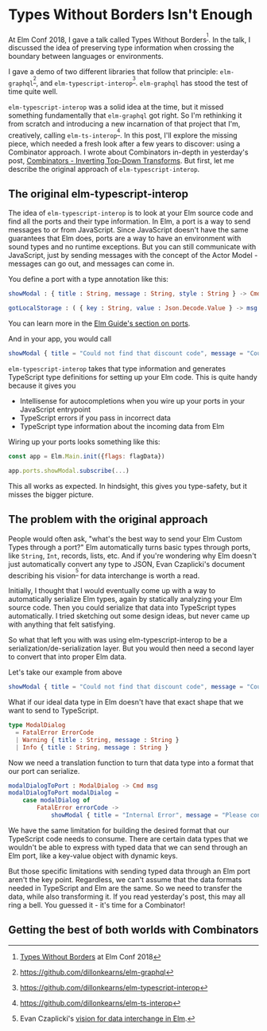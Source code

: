 # Types Without Borders Isn't Enough

At Elm Conf 2018, I gave a talk called Types Without Borders<sup>[^types-without-borders]</sup>. In the talk, I discussed the idea of preserving type information when crossing the boundary between languages or environments.

I gave a demo of two different libraries that follow that principle: `elm-graphql`<sup>[^elm-graphql]</sup>, and `elm-typescript-interop`<sup>[^elm-typescript-interop]</sup>. `elm-graphql` has stood the test of time quite well.

`elm-typescript-interop` was a solid idea at the time, but it missed something fundamentally that `elm-graphql` got right. So I'm rethinking it from scratch and introducing a new incarnation of that project that I'm, creatively, calling `elm-ts-interop`<sup>[^elm-ts-interop]</sup>. In this post, I'll explore the missing piece, which needed a fresh look after a few years to discover: using a Combinator approach. I wrote about Combinators in-depth in yesterday's post, [Combinators - Inverting Top-Down Transforms](https://functional.christmas/2020/10). But first, let me describe the original approach of `elm-typescript-interop`.

## The original elm-typescript-interop

The idea of `elm-typescript-interop` is to look at your Elm source code and find all the ports and their type information. In Elm, a port is a way to send messages to or from JavaScript. Since JavaScript doesn't have the same guarantees that Elm does, ports are a way to have an environment with sound types and no runtime exceptions. But you can still communicate with JavaScript, just by sending messages with the concept of the Actor Model - messages can go out, and messages can come in.

You define a port with a type annotation like this:

```elm
showModal : { title : String, message : String, style : String } -> Cmd msg

gotLocalStorage : ( { key : String, value : Json.Decode.Value } -> msg ) -> Sub msg
```

You can learn more in the [Elm Guide's section on ports](https://guide.elm-lang.org/interop/ports.html).

And in your app, you would call

```elm
showModal { title = "Could not find that discount code", message = "Could not found discount code " ++ discountCode ++ ". Please try again.", style = "Warning" }
```

`elm-typescript-interop` takes that type information and generates TypeScript type definitions for setting up your Elm code. This is quite handy because it gives you

- Intellisense for autocompletions when you wire up your ports in your JavaScript entrypoint
- TypeScript errors if you pass in incorrect data
- TypeScript type information about the incoming data from Elm

Wiring up your ports looks something like this:

```js
const app = Elm.Main.init({flags: flagData})

app.ports.showModal.subscribe(...)

```

This all works as expected. In hindsight, this gives you type-safety, but it misses the bigger picture.

## The problem with the original approach

People would often ask, "what's the best way to send your Elm Custom Types through a port?" Elm automatically turns basic types through ports, like `String`, `Int`, records, lists, etc. And if you're wondering why Elm doesn't just automatically convert any type to JSON, Evan Czaplicki's document describing his vision<sup>[^data-interchange]</sup> for data interchange is worth a read.

Initially, I thought that I would eventually come up with a way to automatically serialize Elm types, again by statically analyzing your Elm source code. Then you could serialize that data into TypeScript types automatically. I tried sketching out some design ideas, but never came up with anything that felt satisfying.

So what that left you with was using elm-typescript-interop to be a serialization/de-serialization layer. But you would then need a second layer to convert that into proper Elm data.

Let's take our example from above

```elm
showModal { title = "Could not find that discount code", message = "Could not found discount code " ++ discountCode ++ ". Please try again.", style = "Warning" }
```

What if our ideal data type in Elm doesn't have that exact shape that we want to send to TypeScript.

```elm
type ModalDialog
  = FatalError ErrorCode
  | Warning { title : String, message : String }
  | Info { title : String, message : String }
```

Now we need a translation function to turn that data type into a format that our port can serialize.

```elm
modalDialogToPort : ModalDialog -> Cmd msg
modalDialogToPort modalDialog =
    case modalDialog of
        FatalError errorCode ->
            showModal { title = "Internal Error", message = "Please contact support with code " ++ errorCodeToString errorCode, style = "Error" }
```

We have the same limitation for building the desired format that our TypeScript code needs to consume. There are certain data types that we wouldn't be able to express with typed data that we can send through an Elm port, like a key-value object with dynamic keys.

But those specific limitations with sending typed data through an Elm port aren't the key point. Regardless, we can't assume that the data formats needed in TypeScript and Elm are the same. So we need to transfer the data, while also transforming it. If you read yesterday's post, this may all ring a bell. You guessed it - it's time for a Combinator!

## Getting the best of both worlds with Combinators

[^data-interchange]: Evan Czaplicki's [vision for data interchange in Elm](https://gist.github.com/evancz/1c5f2cf34939336ecb79b97bb89d9da6).
[^types-without-borders]: [Types Without Borders](https://www.youtube.com/watch?v=memIRXFSNkU) at Elm Conf 2018
[^elm-graphql]: https://github.com/dillonkearns/elm-graphql
[^elm-typescript-interop]: https://github.com/dillonkearns/elm-typescript-interop
[^elm-ts-interop]: https://github.com/dillonkearns/elm-ts-interop
